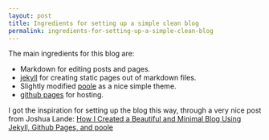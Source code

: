 ```yaml
---
layout: post
title: Ingredients for setting up a simple clean blog
permalink: ingredients-for-setting-up-a-simple-clean-blog
---
```


The main ingredients for this blog are:

* Markdown for editing posts and pages.
* [jekyll](http://jekyllrb.com/) for creating static pages out of markdown files.
* Slightly modified [poole](https://github.com/poole/poole) as a nice simple theme.
* [github pages](https://pages.github.com/) for hosting.

I got the inspiration for setting up the blog this way, through a very nice post from Joshua Lande: [How I Created a Beautiful and Minimal Blog Using Jekyll, Github Pages, and poole](http://joshualande.com/jekyll-github-pages-poole/)
